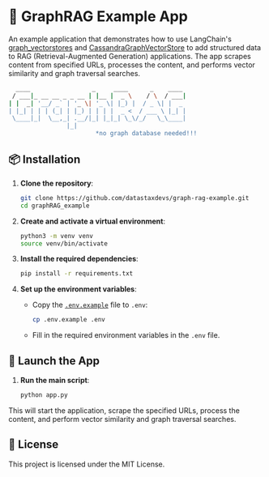 # 🚀 GraphRAG Example App
An example application that demonstrates how to use LangChain's [graph_vectorstores](https://python.langchain.com/v0.2/api_reference/community/graph_vectorstores.html#) and [CassandraGraphVectorStore](https://python.langchain.com/v0.2/api_reference/community/graph_vectorstores/langchain_community.graph_vectorstores.cassandra.CassandraGraphVectorStore.html) to add structured data to RAG (Retrieval-Augmented Generation) applications. The app scrapes content from specified URLs, processes the content, and performs vector similarity and graph traversal searches.

```sh
  ____                 _     ____      _    ____ 
 / ___|_ __ __ _ _ __ | |__ |  _ \    / \  / ___|
| |  _| '__/ _` | '_ \| '_ \| |_) |  / _ \| |  _ 
| |_| | | | (_| | |_) | | | |  _ <  / ___ \ |_| |
 \____|_|  \__,_| .__/|_| |_|_| \_\/_/   \_\____|
                |_|                                           
                        *no graph database needed!!!
```

## 📦 Installation

1. **Clone the repository**:
	```sh
	git clone https://github.com/datastaxdevs/graph-rag-example.git
	cd graphRAG_example
	```

2. **Create and activate a virtual environment**:
	```sh
	python3 -m venv venv
	source venv/bin/activate
	```

3. **Install the required dependencies**:
	```sh
	pip install -r requirements.txt
	```

4. **Set up the environment variables**:
	- Copy the [`.env.example`](.env.example) file to `.env`:
	  ```sh
	  cp .env.example .env
	  ```
	- Fill in the required environment variables in the `.env` file.

## 🚀 Launch the App

1. **Run the main script**:
	```sh
	python app.py
	```

This will start the application, scrape the specified URLs, process the content, and perform vector similarity and graph traversal searches.

## 📜 License

This project is licensed under the MIT License.

